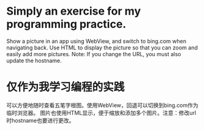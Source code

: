 # Simply an exercise for my programming practice.
Show a picture in an app using WebView, and switch to bing.com when navigating back.
Use HTML to display the picture so that you can zoom and easily add more pictures.
Note: If you change the URL, you must also update the hostname.

# 仅作为我学习编程的实践
可以方便地随时查看五笔字根图。使用WebView，回退可以切换到bing.com作为临时浏览器。
图片也使用HTML显示，便于缩放和添加多个图片。注意：修改url时hostname也要进行更改。